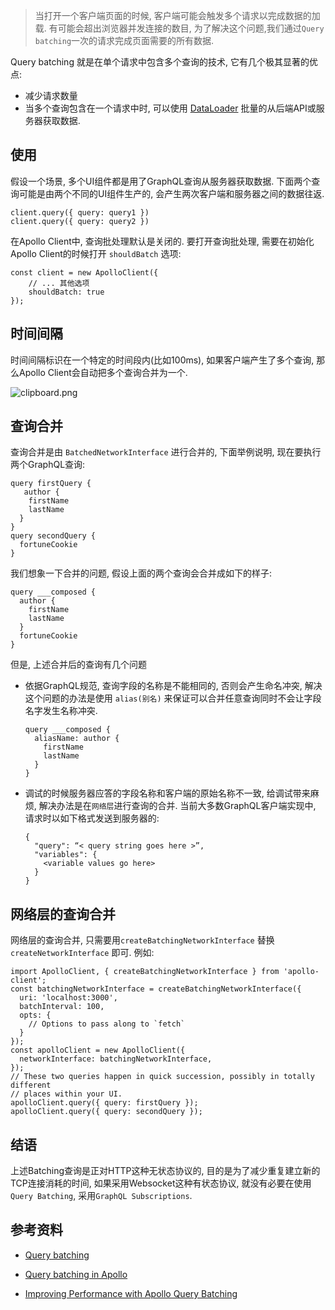 > 当打开一个客户端页面的时候, 客户端可能会触发多个请求以完成数据的加载. 有可能会超出浏览器并发连接的数目, 为了解决这个问题,我们通过`Query batching`一次的请求完成页面需要的所有数据.


Query batching 就是在单个请求中包含多个查询的技术, 它有几个极其显著的优点:

- 减少请求数量
- 当多个查询包含在一个请求中时, 可以使用 [DataLoader](https://github.com/facebook/dataloader) 批量的从后端API或服务器获取数据.


## 使用

假设一个场景, 多个UI组件都是用了GraphQL查询从服务器获取数据. 下面两个查询可能是由两个不同的UI组件生产的, 会产生两次客户端和服务器之间的数据往返.

```
client.query({ query: query1 })
client.query({ query: query2 })
```

在Apollo Client中, 查询批处理默认是关闭的. 要打开查询批处理, 需要在初始化 Apollo Client的时候打开 `shouldBatch` 选项:

```
const client = new ApolloClient({
    // ... 其他选项
    shouldBatch: true
});
```

## 时间间隔

时间间隔标识在一个特定的时间段内(比如100ms), 如果客户端产生了多个查询, 那么Apollo Client会自动把多个查询合并为一个.


![clipboard.png](/img/bVLGV7)


## 查询合并

查询合并是由 `BatchedNetworkInterface` 进行合并的, 下面举例说明, 现在要执行两个GraphQL查询:

```
query firstQuery {
   author {
    firstName
    lastName
  }
}
query secondQuery {
  fortuneCookie
}
```

我们想象一下合并的问题, 假设上面的两个查询会合并成如下的样子:

```
query ___composed {
  author {
    firstName
    lastName
  }
  fortuneCookie
}
```

但是, 上述合并后的查询有几个问题

- 依据GraphQL规范, 查询字段的名称是不能相同的, 否则会产生命名冲突, 解决这个问题的办法是使用 `alias(别名)` 来保证可以合并任意查询同时不会让字段名字发生名称冲突.
    ```
    query ___composed {
      aliasName: author {
        firstName
        lastName
      }
    }
    ```
- 调试的时候服务器应答的字段名称和客户端的原始名称不一致, 给调试带来麻烦, 解决办法是在`网络层`进行查询的合并. 当前大多数GraphQL客户端实现中, 请求时以如下格式发送到服务器的:

    ```
    {
      "query": “< query string goes here >”,
      "variables": {
        <variable values go here>
      }
    }
    ```

## 网络层的查询合并

网络层的查询合并, 只需要用`createBatchingNetworkInterface` 替换 `createNetworkInterface` 即可. 例如:

```
import ApolloClient, { createBatchingNetworkInterface } from 'apollo-client';
const batchingNetworkInterface = createBatchingNetworkInterface({
  uri: 'localhost:3000',
  batchInterval: 100,
  opts: {
    // Options to pass along to `fetch`
  }
});
const apolloClient = new ApolloClient({
  networkInterface: batchingNetworkInterface,
});
// These two queries happen in quick succession, possibly in totally different
// places within your UI.
apolloClient.query({ query: firstQuery });
apolloClient.query({ query: secondQuery });
```

## 结语

上述Batching查询是正对HTTP这种无状态协议的, 目的是为了减少重复建立新的TCP连接消耗的时间, 如果采用Websocket这种有状态协议, 就没有必要在使用`Query Batching`, 采用`GraphQL Subscriptions`.

## 参考资料

- [Query batching](http://dev.apollodata.com/core/network.html#query-batching)
- [Query batching in Apollo](https://dev-blog.apollodata.com/query-batching-in-apollo-63acfd859862)
- [Improving Performance with Apollo Query Batching](https://www.graph.cool/blog/improving-performance-with-apollo-query-batching-ligh7fmn38)


  [1]: https://segmentfault.com/img/bVLGV7
